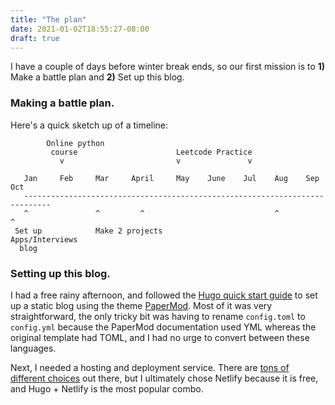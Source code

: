 ```yaml
---
title: "The plan"
date: 2021-01-02T18:55:27-08:00
draft: true
---
```

I have a couple of days before winter break ends, so our first mission is to **1)** Make a battle plan and **2)** Set up this blog. 
### Making a battle plan.
Here's a quick sketch up of a timeline:
~~~text
        Online python
         course		                 Leetcode Practice
           v 			             v               v      

   Jan     Feb     Mar     April     May    June    Jul    Aug    Sep    Oct
   ----------------------------------------------------------------------------
   ^               ^         ^             		           ^              ^
 Set up            Make 2 projects			                Apps/Interviews
  blog
~~~

### Setting up this blog.
   
   I had a free rainy afternoon, and followed the [Hugo quick start guide](https://gohugo.io/getting-started/quick-start/) to set up a static blog using the theme [PaperMod](https://themes.gohugo.io/hugo-papermod/). Most of it was very straightforward, the only tricky bit was having to rename `config.toml` to `config.yml` because the PaperMod documentation used YML whereas the original template had TOML, and I had no urge to convert between these languages.

   Next, I needed a hosting and deployment service. There are [tons of different choices](https://gohugo.io/hosting-and-deployment/) out there, but I ultimately chose Netlify because it is free, and Hugo + Netlify is the most popular combo.

